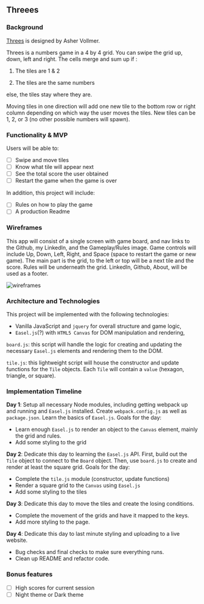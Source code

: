 ## Threees

### Background

[Threes](http://asherv.com/threes/) is designed by Asher Vollmer.


Threes is a numbers game in a 4 by 4 grid. You can swipe the grid up, down, left and right.  The cells merge and sum up if :

1) The tiles are 1 & 2

2) The tiles are the same numbers

else, the tiles stay where they are.

Moving tiles in one direction will add one new tile to the bottom row or right column depending on which way the user moves the tiles. New tiles can be 1, 2, or 3 (no other possible numbers will spawn).



### Functionality & MVP  

Users will be able to:

- [ ] Swipe and move tiles
- [ ] Know what tile will appear next
- [ ] See the total score the user obtained
- [ ] Restart the game when the game is over

In addition, this project will include:

- [ ] Rules on how to play the game
- [ ] A production Readme

### Wireframes

This app will consist of a single screen with game board, and nav links to the Github, my LinkedIn,
and the Gameplay/Rules image.  Game controls will include Up, Down, Left, Right, and Space (space to restart the game or new game). The main part is the grid, to the left or top will be a next tile and the score. Rules will be underneath the grid.
LinkedIn, Github, About, will be used as a footer.

![wireframes](https://res.cloudinary.com/booklog/image/upload/v1490590354/Threees_iwdukk.png)

### Architecture and Technologies

This project will be implemented with the following technologies:

- Vanilla JavaScript and `jquery` for overall structure and game logic,
- `Easel.js`(?) with `HTML5 Canvas` for DOM manipulation and rendering,


`board.js`: this script will handle the logic for creating and updating the necessary `Easel.js` elements and rendering them to the DOM.


`tile.js`: this lightweight script will house the constructor and update functions for the `Tile` objects.  Each `Tile` will contain a `value` (hexagon, triangle, or square).

### Implementation Timeline

**Day 1**: Setup all necessary Node modules, including getting webpack up and running and `Easel.js` installed.  Create `webpack.config.js` as well as `package.json`.  Learn the basics of `Easel.js`.  Goals for the day:

- Learn enough `Easel.js` to render an object to the `Canvas` element, mainly the grid and rules.
- Add some styling to the grid

**Day 2**: Dedicate this day to learning the `Easel.js` API.  First, build out the `Tile` object to connect to the `Board` object.  Then, use `board.js` to create and render at least the square grid.  Goals for the day:

- Complete the `tile.js` module (constructor, update functions)
- Render a square grid to the `Canvas` using `Easel.js`
- Add some styling to the tiles


**Day 3**: Dedicate this day to move the tiles and create the losing conditions.

- Complete the movement of the grids and have it mapped to the keys.
- Add more styling to the page.


**Day 4**: Dedicate this day to last minute styling and uploading to a live website.

- Bug checks and final checks to make sure everything runs.
- Clean up README and refactor code.

### Bonus features

- [ ] High scores for current session
- [ ] Night theme or Dark theme
